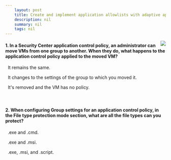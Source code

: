 ```yaml
---
    layout: post
    title: Create and implement application allowlists with adaptive application control 
    description: nil
    summary: nil
    tags: nil
---
```



 <a target="_blank" href="https://docs.microsoft.com/en-us/learn/modules/create-implement-application-allowlists-adaptive-application-control/4-knowledge-check/"><i class="fas fa-external-link-alt"></i> </a>
 <img align="right" src="https://docs.microsoft.com/en-us/learn/achievements/create-and-implement-application-whitelists-with-adaptive-application-control.svg">
####  1. In a Security Center application control policy, an administrator can move VMs from one group to another. When they do, what happens to the application control policy applied to the moved VM?


<i class='far fa-square'></i> &nbsp;&nbsp;It remains the same.

<i class='fas fa-check-square' style='color: Dodgerblue;'></i> &nbsp;&nbsp;It changes to the settings of the group to which you moved it.

<i class='far fa-square'></i> &nbsp;&nbsp;It's removed and the VM has no policy.
<br />
<br />
<br />

####  2. When configuring Group settings for an application control policy, in the File type protection mode section, what are all the file types can you protect?


<i class='far fa-square'></i> &nbsp;&nbsp;.exe and .cmd.

<i class='far fa-square'></i> &nbsp;&nbsp;.exe and .msi.

<i class='fas fa-check-square' style='color: Dodgerblue;'></i> &nbsp;&nbsp;.exe, .msi, and .script.
<br />
<br />
<br />

